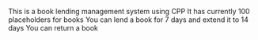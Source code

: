This is a book lending management system using CPP
It has currently 100 placeholders for books
You can lend a book for 7 days and extend it to 14 days
You can return a book
